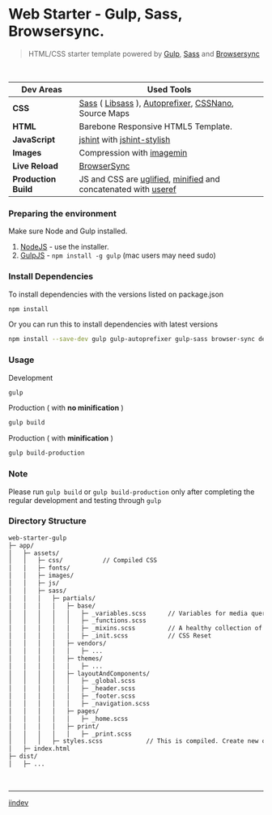 
Web Starter - Gulp, Sass, Browsersync.
===============================

> HTML/CSS starter template powered by [Gulp](http://gulpjs.com/),
> [Sass](http://sass-lang.com/) and [Browsersync](https://www.browsersync.io/)

<br>

Dev Areas | Used Tools
------ | -----
**CSS** | [Sass](http://sass-lang.com/) ( [Libsass](http://sass-lang.com/libsass) ), [Autoprefixer](https://github.com/postcss/autoprefixer), [CSSNano](https://github.com/ben-eb/cssnano), Source Maps
**HTML** | Barebone Responsive HTML5 Template.
**JavaScript** | [jshint](https://github.com/spalger/gulp-jshint) with [jshint-stylish](https://github.com/sindresorhus/jshint-stylish)
**Images** | Compression with [imagemin](https://www.npmjs.com/package/gulp-imagemin)
**Live Reload** | [BrowserSync](http://www.browsersync.io/)
**Production Build** | JS and CSS are [uglified](https://github.com/terinjokes/gulp-uglify), [minified](http://cssnano.co/) and concatenated with [useref](https://www.npmjs.com/package/gulp-useref)


### Preparing the environment

Make sure Node and Gulp installed.

1. [NodeJS](http://nodejs.org) - use the installer.
2. [GulpJS](https://github.com/gulpjs/gulp) - `npm install -g gulp` (mac users may need sudo)

### Install Dependencies
To install dependencies with the versions listed on package.json
```bash
npm install
```

Or you can run this to install dependencies with latest versions
```bash
npm install --save-dev gulp gulp-autoprefixer gulp-sass browser-sync del gulp-cache gulp-if gulp-sourcemaps gulp-uglify gulp-useref run-sequence gulp-imagemin gulp-cssnano jshint gulp-jshint jshint-stylish
```

### Usage
Development
```bash
gulp
```

Production ( with **no minification** )
```bash
gulp build
```

Production ( with **minification** )
```bash
gulp build-production
```

### Note
Please run `gulp build` or `gulp build-production` only after completing the regular development and testing through `gulp`

### Directory Structure
```bash
web-starter-gulp
├─ app/
│   ├─ assets/
│   │   ├─ css/           // Compiled CSS
│   │   ├─ fonts/
│   │   ├─ images/
│   │   ├─ js/
│   │   ├─ sass/
│   │   │   ├─ partials/
│   │   │   │   ├─ base/
│   │   │   │   │   ├─ _variables.scss      // Variables for media queries and others
│   │   │   │   │   ├─ _functions.scss
│   │   │   │   │   ├─ _mixins.scss         // A healthy collection of mixins
│   │   │   │   │   ├─ _init.scss           // CSS Reset
│   │   │   │   ├─ vendors/
│   │   │   │   │   ├─ ...
│   │   │   │   ├─ themes/
│   │   │   │   │   ├─ ...
│   │   │   │   ├─ layoutAndComponents/
│   │   │   │   │   ├─ _global.scss
│   │   │   │   │   ├─ _header.scss
│   │   │   │   │   ├─ _footer.scss
│   │   │   │   │   ├─ _navigation.scss
│   │   │   │   ├─ pages/
│   │   │   │   │   ├─ _home.scss
│   │   │   │   ├─ print/
│   │   │   │   │   ├─ _print.scss
│   │   │   ├─ styles.scss            // This is compiled. Create new ones if you need more.
│   ├─ index.html
├─ dist/
│   ├─ ...
```


<br>

***
[iindev](http://www.iindev.com)
